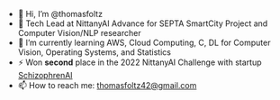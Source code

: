 - 👋 Hi, I’m @thomasfoltz
- 🔭 Tech Lead at NittanyAI Advance for SEPTA SmartCity Project and Computer Vision/NLP researcher
- 🌱 I’m currently learning AWS, Cloud Computing, C, DL for Computer Vision, Operating Systems, and Statistics
- ⚡ Won **second** place in the 2022 NittanyAI Challenge with startup [SchizophrenAI](https://github.com/SchizophrenAI)
- 📫 How to reach me: thomasfoltz42@gmail.com

<!---
thomasfoltz/thomasfoltz is a ✨ special ✨ repository because its `README.md` (this file) appears on your GitHub profile.
You can click the Preview link to take a look at your changes.
--->
